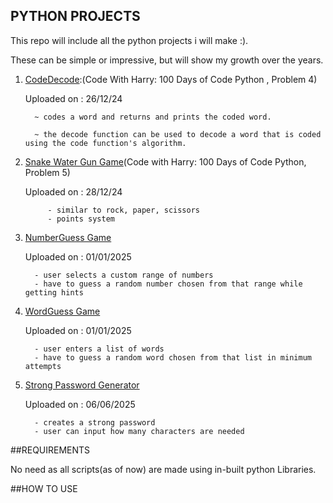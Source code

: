 ##  PYTHON PROJECTS


This repo will include all the python projects i will make :).


These can be simple or impressive, but will show my growth over the years.




1. [CodeDecode](https://github.com/CodewithMukal/Python-Projects/blob/main/CodeDecode.py):(Code With Harry: 100 Days of Code Python , Problem 4)
   
    Uploaded on : 26/12/24
   
   
  		 ~ codes a word and returns and prints the coded word.
   
  		 ~ the decode function can be used to decode a word that is coded using the code function's algorithm.



2. [Snake Water Gun Game](https://github.com/CodewithMukal/Python-Projects/blob/main/snakewatergun.py)(Code with Harry: 100 Days of Code Python, Problem 5)

      Uploaded on : 28/12/24

            - similar to rock, paper, scissors
            - points system


3. [NumberGuess Game](https://github.com/CodewithMukal/Python-Projects/blob/main/numberguess.py)

      Uploaded on : 01/01/2025

         - user selects a custom range of numbers
         - have to guess a random number chosen from that range while getting hints

4. [WordGuess Game](https://github.com/CodewithMukal/Python-Projects/blob/main/wordguess.py)

      Uploaded on : 01/01/2025

         - user enters a list of words
         - have to guess a random word chosen from that list in minimum attempts


5. [Strong Password Generator](https://github.com/CodewithMukal/Python-Projects/blob/main/passgen.py)

      Uploaded on : 06/06/2025

         - creates a strong password
         - user can input how many characters are needed


##REQUIREMENTS


No need as all scripts(as of now) are made using in-built python Libraries.




##HOW TO USE
